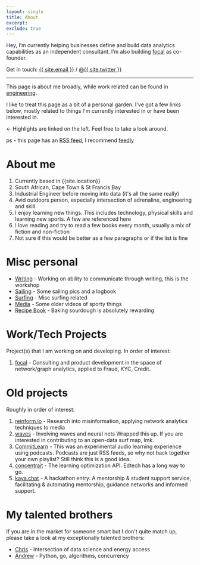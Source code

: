 ```yaml
---
layout: single
title: About
excerpt: 
exclude: true
---
```


Hey, I’m currently helping businesses define and build data analytics capabilities as an independent consultant. I’m also building [focal](https://hellofocal.com) as co-founder.

Get in touch: <a href="mailto:{{ site.email }}?subject=Let's talk data">{{ site.email }}</a>
 / <a href="https://twitter.com/{{ site.twitter }}">@{{ site.twitter }}</a>
 

---

This page is about me broadly, while work related can be found in [engineering](/engineering).

I like to treat this page as a bit of a personal garden. I've got a few links below, mostly related to things I'm currently interested in or have been interested in. 

<- Highlights are linked on the left. Feel free to take a look around.

ps - this page has an [RSS feed](/feed.xml), I recommend [feedly](https://feedly.com/)

# About me

1. Currently based in {{site.location}}
1. South African, Cape Town & St Francis Bay
1. Industrial Engineer before moving into data (it's all the same really)
1. Avid outdoors person, especially intersection of adrenaline, engineering and skill
1. I enjoy learning new things. This includes technology, physical skills and learning new sports. A few are referenced here
1. I love reading and try to read a few books every month, usually a mix of fiction and non-fiction
1. Not sure if this would be better as a few paragraphs or if the list is fine

# Misc personal

* [Writing](/writing/overview/) - Working on ability to communicate through writing, this is the workshop
* [Sailing](/about/sailing/) - Some sailing pics and a logbook
* [Surfing](/about/surfing/) - Misc surfing related
* [Media](/about/media/) - Some older videos of sporty things
* [Recipe Book](https://food.rdrn.dev/baking-bread/) - Baking sourdough is absolutely rewarding 

# Work/Tech Projects

Project(s) that I am working on and developing. In order of interest:
1. [focal](https://hellofocal.com) - Consulting and product development in the space of network/graph analytics, applied to Fraud, KYC, Credit.

# Old projects

Roughly in order of interest:
1. [reinform.io](http://reinform.io) - Research into misinformation, applying network analytics techniques to media
1. [waves](http://rdrn.com/waves) - Involving waves and neural nets Wrapped this up. If you are interested in contributing to an open-data surf map, lmk.
1. [CommitLearn](https://mattarderne.github.io/CommitLearn/) - This was an experimental audio learning experience using podcasts. Podcasts are just RSS feeds, so why not hack together your own playlist? Still think this is a good idea.
1. [concentrait](https://mattarderne.github.io/concentrait/) - The learning optimization API. Edtech has a long way to go.
1. [kaya.chat](https://mattarderne.github.io/kaya.chat/) - A hackathon entry. A mentorship & student support service, facilitating & automating mentorship, guidance networks and informed support. 

# My talented brothers

If you are in the market for someone smart but I don't quite match up, please take a look at my exceptionally talented brothers:

* [Chris](https://rdrn.me/) - Intersection of data science and energy access
* [Andrew](https://github.com/zoomie) - Python, go, algorithms, concurrency 
